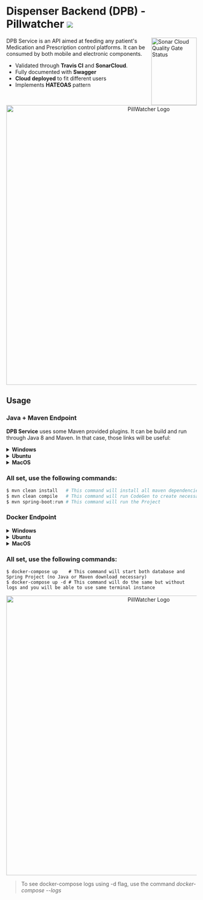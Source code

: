 # Dispenser Backend (DPB) - Pillwatcher ![](https://travis-ci.com/PillWatcher/pillwatcher-dpb-service.svg?branch=master)

<img src="https://sonarcloud.io/api/project_badges/quality_gate?project=PI2-Grupo-3_pillwatcher-dpb-service" align="right"
     alt="Sonar Cloud Quality Gate Status" width="120" height="178">

DPB Service is an API aimed at feeding any patient's Medication and Prescription control platforms. It can be consumed by both mobile and electronic components.

* Validated through **Travis CI** and **SonarCloud**.
* Fully documented with **Swagger**
* **Cloud deployed** to fit different users
* Implements **HATEOAS** pattern

<p align="center">
  <img src="https://github.com/PI2-Grupo-3/pillwatcher-dpb-service/blob/master/images/pillwatcher_logo.jpg" alt="PillWatcher Logo" width="738">
</p>

## Usage

### Java + Maven Endpoint

**DPB Service** uses some Maven provided plugins. It can be build and run through Java 8 and Maven. In that case, those links will be useful:

<details><summary><b>Windows</b></summary>
1. <a href="https://www.java.com/pt_BR/download/help/windows_manual_download.xml">Installing Java on Windows</a>

2. <a href="https://www.baeldung.com/install-maven-on-windows-linux-mac">Install Maven on Windows</a>
</details>

<details><summary><b>Ubuntu</b></summary>
1. <a href="https://www.digitalocean.com/community/tutorials/como-instalar-o-java-com-apt-get-no-ubuntu-16-04-pt">Installing Java on Ubuntu</a>

2. <a href="https://www.baeldung.com/install-maven-on-windows-linux-mac">Installing Maven on Linux</a>
</details>  
  
<details><summary><b>MacOS</b></summary>
1. <a href="https://www.java.com/pt_BR/download/help/mac_install.xml">Installing Java on MacOS</a>

2. <a href="https://www.baeldung.com/install-maven-on-windows-linux-mac">Installing Maven on MacOS</a>
</details>  

### All set, use the following commands:

```sh
$ mvn clean install   # This command will install all maven dependencies
$ mvn clean compile   # This command will run CodeGen to create necessary Interfaces
$ mvn spring-boot:run # This command will run the Project
```

### Docker Endpoint
<details><summary><b>Windows</b></summary>
1. <a href="https://docs.docker.com/docker-for-windows/install/">Installing Docker on Windows</a>
</details>

<details><summary><b>Ubuntu</b></summary>
1. <a href="https://runnable.com/docker/install-docker-on-linux">Installing Docker on Ubuntu</a>
</details>  
  
<details><summary><b>MacOS</b></summary>
1. <a href="https://docs.docker.com/docker-for-mac/install/">Installing Docker on MacOS</a>
</details>  

### All set, use the following commands:

```docker
$ docker-compose up    # This command will start both database and Spring Project (no Java or Maven download necessary)
$ docker-compose up -d # This command will do the same but without logs and you will be able to use same terminal instance
```

<p align="center">
  <img src="https://github.com/PI2-Grupo-3/pillwatcher-dpb-service/blob/master/images/pillwatcher_docker.gif" alt="PillWatcher Logo" width="738">
</p>

> To see docker-compose logs using -d flag, use the command _docker-compose --logs_
